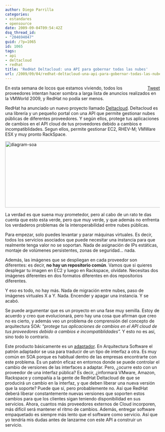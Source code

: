 ```yaml
---
author: Diego Parrilla
categories:
- estandares
- opensource
date: 2009-09-04T09:54:42Z
dsq_thread_id:
- "204694047"
guid: /?p=1065
id: 1065
tags:
- api
- deltacloud
- redhat
title: 'RedHat Deltacloud: una API para gobernar todas las nubes'
url: /2009/09/04/redhat-deltacloud-una-api-para-gobernar-todas-las-nubes/
---
```


<div style="float: right; margin-left: 10px;">
  <a href="https://twitter.com/share" class="twitter-share-button" data-via="nubeblog" data-hashtags="api,deltacloud,redhat" data-count="vertical" data-url="/2009/09/04/redhat-deltacloud-una-api-para-gobernar-todas-las-nubes/">Tweet</a>
</div>

En esta semana de locos que estamos viviendo, todos los proveedores intentan hacer sombra a larga lista de anuncios realizados en la VMWorld 2009, y RedHat no podía ser menos.

RedHat ha anunciado un nuevo proyecto llamado [Deltacloud](http://deltacloud.org/). Deltacloud es una librería y un pequeño portal con una API que permite gestionar nubes públicas de diferentes proveedores. Y según ellos, protege tus aplicaciones de cambios en el API cloud de tus proveedores debido a cambios e incompatiblidades. Segun ellos, permite gestionar EC2, RHEV-M; VMWare ESX y muy pronto RackSpace.

<img class="aligncenter size-full wp-image-1066" title="diagram-soa" src="/wp-content/uploads/diagram-soa.png" alt="diagram-soa" width="640" height="215" srcset="/wp-content/uploads/diagram-soa.png 640w, /wp-content/uploads/diagram-soa-300x100.png 300w" sizes="(max-width: 640px) 100vw, 640px" />

La verdad es que suena muy prometedor, pero al cabo de un rato te das cuenta que esto esta verde, pero que muy verde, y que además no enfrenta los verdaderos problemas de la interoperabilidad entre nubes públicas.

Para empezar, solo puedes levantar y parar máquinas virtuales. Es decir, todos los servicios asociados que puede necesitar una instancia para que realmente tenga valor no se soportan. Nada de asignación de IPs estáticas, montaje de volúmenes persistentes, zonas de seguridad&#8230; nada.

Además, las imágenes que se despliegan en cada proveedor son diferentes: es decir, **no hay un repositorio común**. Vamos que si quieres desplegar tu imagen en EC2 y luego en Rackspace, olvídate. Necesitas dos imágenes diferentes en dos formatos diferentes en dos repositorios diferentes.

Y eso es todo, no hay más. Nada de migración entre nubes, paso de imágenes virtuales X a Y. Nada. Encender y apagar una instancia. Y se acabó.

Se puede argumentar que es un proyecto en una fase muy semilla. Estoy de acuerdo y creo que evolucionará, pero hay una cosa que afirman que creo no es cierto, y además veo un problema de comprensión del concepto de arquitectura SOA: _&#8220;protege tus aplicaciones de cambios en el API cloud de tus proveedores debido a cambios e incompatiblidades&#8221;._ Y esto no es así, sino todo lo contrario.

Este producto básicamente es un [adaptador](http://en.wikipedia.org/wiki/Adapter_pattern). En Arquitectura Software el patrón adaptador se usa para traducir de un tipo de interfaz a otra. Es muy común en SOA porque es habitual dentro de las empresas encontrarte con este problema. Es un patrón eficaz en entornos donde se puede controlar el cambio de versiones de las interfaces a adaptar. Pero, ¿ocurre esto con un proveedor de una interfaz pública? Es decir, ¿informará VMware, Amazon, Rackspace y compañía a la gente de RedHat Deltacloud de que se producirá un cambio en la interfaz, y que deben liberar una nueva versión que la soporte? Puede que sí, pero probablemente no. Así que RedHat deberá liberar constantemente nuevas versiones que soporten estos cambios para que los clientes sigan teniendo disponibilidad en sus servicios. Ahora, cuantos más proveedores externos de Cloud incorporen, más difícil será mantener el ritmo de cambios. Además, entregar software empaquetado es siempre más lento que el software como servicio. Así que yo tendría mis dudas antes de lanzarme con este API a construir un servicio.
